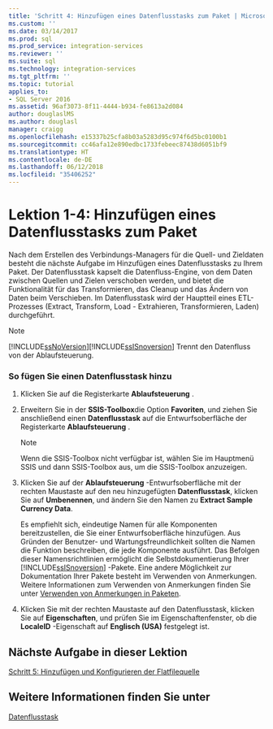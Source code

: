 ```yaml
---
title: 'Schritt 4: Hinzufügen eines Datenflusstasks zum Paket | Microsoft-Dokumentation'
ms.custom: ''
ms.date: 03/14/2017
ms.prod: sql
ms.prod_service: integration-services
ms.reviewer: ''
ms.suite: sql
ms.technology: integration-services
ms.tgt_pltfrm: ''
ms.topic: tutorial
applies_to:
- SQL Server 2016
ms.assetid: 96af3073-8f11-4444-b934-fe8613a2d084
author: douglaslMS
ms.author: douglasl
manager: craigg
ms.openlocfilehash: e15337b25cfa8b03a5283d95c974f6d5bc0100b1
ms.sourcegitcommit: cc46afa12e890edbc1733febeec87438d6051bf9
ms.translationtype: HT
ms.contentlocale: de-DE
ms.lasthandoff: 06/12/2018
ms.locfileid: "35406252"
---
```

# <a name="lesson-1-4---adding-a-data-flow-task-to-the-package"></a>Lektion 1-4: Hinzufügen eines Datenflusstasks zum Paket
Nach dem Erstellen des Verbindungs-Managers für die Quell- und Zieldaten besteht die nächste Aufgabe im Hinzufügen eines Datenflusstasks zu Ihrem Paket. Der Datenflusstask kapselt die Datenfluss-Engine, von dem Daten zwischen Quellen und Zielen verschoben werden, und bietet die Funktionalität für das Transformieren, das Cleanup und das Ändern von Daten beim Verschieben. Im Datenflusstask wird der Hauptteil eines ETL-Prozesses (Extract, Transform, Load - Extrahieren, Transformieren, Laden) durchgeführt.  
  
> [!NOTE]  
> [!INCLUDE[ssNoVersion](../includes/ssnoversion-md.md)][!INCLUDE[ssISnoversion](../includes/ssisnoversion-md.md)] Trennt den Datenfluss von der Ablaufsteuerung.  
  
### <a name="to-add-a-data-flow-task"></a>So fügen Sie einen Datenflusstask hinzu  
  
1.  Klicken Sie auf die Registerkarte **Ablaufsteuerung** .  
  
2.  Erweitern Sie in der **SSIS-Toolbox**die Option **Favoriten**, und ziehen Sie anschließend einen **Datenflusstask** auf die Entwurfsoberfläche der Registerkarte **Ablaufsteuerung** .  
  
    > [!NOTE]  
    > Wenn die SSIS-Toolbox nicht verfügbar ist, wählen Sie im Hauptmenü SSIS und dann SSIS-Toolbox aus, um die SSIS-Toolbox anzuzeigen.  
  
3.  Klicken Sie auf der **Ablaufsteuerung** -Entwurfsoberfläche mit der rechten Maustaste auf den neu hinzugefügten **Datenflusstask**, klicken Sie auf **Umbenennen**, und ändern Sie den Namen zu **Extract Sample Currency Data**.  
  
    Es empfiehlt sich, eindeutige Namen für alle Komponenten bereitzustellen, die Sie einer Entwurfsoberfläche hinzufügen. Aus Gründen der Benutzer- und Wartungsfreundlichkeit sollten die Namen die Funktion beschreiben, die jede Komponente ausführt. Das Befolgen dieser Namensrichtlinien ermöglicht die Selbstdokumentierung Ihrer [!INCLUDE[ssISnoversion](../includes/ssisnoversion-md.md)] -Pakete. Eine andere Möglichkeit zur Dokumentation Ihrer Pakete besteht im Verwenden von Anmerkungen. Weitere Informationen zum Verwenden von Anmerkungen finden Sie unter [Verwenden von Anmerkungen in Paketen](../integration-services/use-annotations-in-packages.md).  
  
4.  Klicken Sie mit der rechten Maustaste auf den Datenflusstask, klicken Sie auf **Eigenschaften**, und prüfen Sie im Eigenschaftenfenster, ob die **LocaleID** -Eigenschaft auf **Englisch (USA)** festgelegt ist.  
  
## <a name="next-task-in-lesson"></a>Nächste Aufgabe in dieser Lektion  
[Schritt 5: Hinzufügen und Konfigurieren der Flatfilequelle](../integration-services/lesson-1-5-adding-and-configuring-the-flat-file-source.md)  
  
## <a name="see-also"></a>Weitere Informationen finden Sie unter  
[Datenflusstask](../integration-services/control-flow/data-flow-task.md)  
  
  
  
